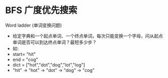 # BFS 广度优先搜索

Word ladder (单词变换问题)
* 给定字典和一个起点单词、一个终点单词，每次只能变换一个字母，问从起点单词是否可以到达终点单词？最短多少步？
* 如:
* start= "hit"
* end = "cog"
* dict = ["hot","dot","dog","lot","log"]
* "hit" -> "hot" -> "dot" -> "dog" -> "cog"
